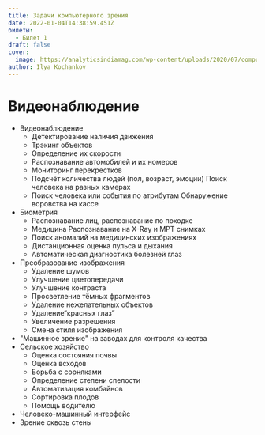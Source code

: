 ```yaml
---
title: Задачи компьютерного зрения
date: 2022-01-04T14:38:59.451Z
билеты:
  - Билет 1
draft: false
cover:
  image: https://analyticsindiamag.com/wp-content/uploads/2020/07/computer-vision-implement.jpg
author: Ilya Kochankov
---
```


# Видеонаблюдение

- Видеонаблюдение
    - Детектирование наличия движения
    - Трэкинг объектов
    - Определение их скорости
    - Распознавание автомобилей и их номеров
    - Мониторинг перекрестков
    - Подсчёт количества людей (пол, возраст, эмоции)
      Поиск человека на разных камерах
    - Поиск человека или события по атрибутам Обнаружение воровства на кассе
- Биометрия
    - Распознавание лиц, распознавание по походке
    - Медицина Распознавание на X-Ray и МРТ снимках
    - Поиск аномалий на медицинских изображениях
    - Дистанционная оценка пульса и дыхания
    - Автоматическая диагностика болезней глаз
- Преобразование изображения
    - Удаление шумов
    - Улучшение цветопередачи
    - Улучшение контраста
    - Просветление тёмных фрагментов
    - Удаление нежелательных объектов
    - Удаление“красных глаз”
    - Увеличение разрешения
    - Смена стиля изображения
- "Машинное зрение" на заводах для контроля качества
- Сельское хозяйство
    - Оценка состояния почвы
    - Оценка всходов
    - Борьба с сорняками
    - Определение степени спелости
    - Автоматизация комбайнов
    - Сортировка плодов
    - Помощь водителю
- Человеко-машинный интерфейс
- Зрение сквозь стены
